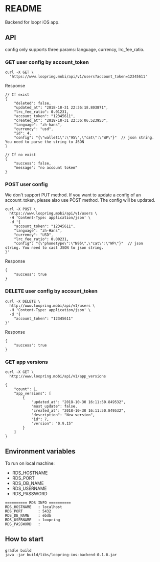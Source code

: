 # README #

Backend for loopr iOS app.

## API

config only supports three params: language, currency, lrc_fee_ratio.

### GET user config by account_token
```
curl -X GET \
  'https://www.loopring.mobi/api/v1/users?account_token=12345611'
```
Response
```
// If exist
{
    "deleted": false,
    "updated_at": "2018-10-31 22:36:18.803871",
    "lrc_fee_ratio": 0.01231,
    "account_token": "12345611",
    "created_at": "2018-10-31 22:36:06.523953",
    "language": "zh-hans",
    "currency": "usd",
    "id": 4,
    "config": "{\"wallet1\":\"95\",\"cat\":\"WP\"}"  // json string. You need to parse the string to JSON
}

// If no exist
{
    "success": false,
    "message": "no account token"
}
```

### POST user config
We don't support PUT method. If you want to update a config of an account_token, please also use POST method. The config will be updated.
```
curl -X POST \
  https://www.loopring.mobi/api/v1/users \
  -H 'Content-Type: application/json' \
  -d '{
	"account_token": "12345611",
	"language": "zh-Hans",
	"currency": "USD",
	"lrc_fee_ratio": 0.00231,
	"config": "{\"phonetype\":\"N95\",\"cat\":\"WP\"}"  // json string. You need to cast JSON to json string.
}'
```

Response
```
{
    "success": true
}
```

### DELETE user config by account_token
```
curl -X DELETE \
  http://www.loopring.mobi/api/v1/users \
  -H 'Content-Type: application/json' \
  -d '{
	"account_token": "12345611"
}'
```
Response
```
{
    "success": true
}
```


### GET app versions
```
curl -X GET \
  http://www.loopring.mobi/api/v1/app_versions 
```

```
{
    "count": 1,
    "app_versions": [
        {
            "updated_at": "2018-10-30 16:11:50.849532",
            "must_update": false,
            "created_at": "2018-10-30 16:11:50.849532",
            "description": "New version",
            "id": 7,
            "version": "0.9.15"
        }
    ]
}
```

## Environment variables
To run on local machine:

* RDS_HOSTNAME
* RDS_PORT
* RDS_DB_NAME
* RDS_USERNAME
* RDS_PASSWORD
```
========== RDS INFO ==========
RDS_HOSTNAME   : localhost
RDS_PORT       : 5432
RDS_DB_NAME    : ebdb
RDS_USERNAME   : loopring
RDS_PASSWORD   : 
```

## How to start
```
gradle build
java -jar build/libs/loopring-ios-backend-0.1.0.jar
```
